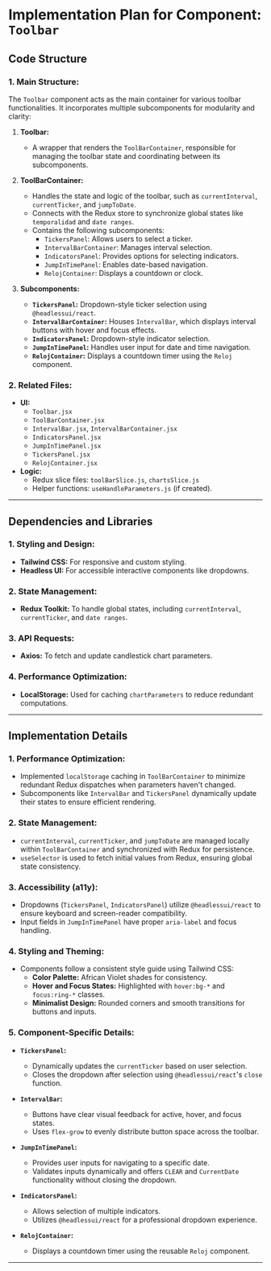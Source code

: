 # **Implementation Plan for Component: `Toolbar`**

## **Code Structure**
### **1. Main Structure:**
The `Toolbar` component acts as the main container for various toolbar functionalities. It incorporates multiple subcomponents for modularity and clarity:

1. **Toolbar:**
   - A wrapper that renders the `ToolBarContainer`, responsible for managing the toolbar state and coordinating between its subcomponents.

2. **ToolBarContainer:**
   - Handles the state and logic of the toolbar, such as `currentInterval`, `currentTicker`, and `jumpToDate`.
   - Connects with the Redux store to synchronize global states like `temporalidad` and `date ranges`.
   - Contains the following subcomponents:
     - `TickersPanel`: Allows users to select a ticker.
     - `IntervalBarContainer`: Manages interval selection.
     - `IndicatorsPanel`: Provides options for selecting indicators.
     - `JumpInTimePanel`: Enables date-based navigation.
     - `RelojContainer`: Displays a countdown or clock.

3. **Subcomponents:**
   - **`TickersPanel`:** Dropdown-style ticker selection using `@headlessui/react`.
   - **`IntervalBarContainer`:** Houses `IntervalBar`, which displays interval buttons with hover and focus effects.
   - **`IndicatorsPanel`:** Dropdown-style indicator selection.
   - **`JumpInTimePanel`:** Handles user input for date and time navigation.
   - **`RelojContainer`:** Displays a countdown timer using the `Reloj` component.

### **2. Related Files:**
   - **UI:**
     - `Toolbar.jsx`
     - `ToolBarContainer.jsx`
     - `IntervalBar.jsx`, `IntervalBarContainer.jsx`
     - `IndicatorsPanel.jsx`
     - `JumpInTimePanel.jsx`
     - `TickersPanel.jsx`
     - `RelojContainer.jsx`
   - **Logic:**
     - Redux slice files: `toolBarSlice.js`, `chartsSlice.js`
     - Helper functions: `useHandleParameters.js` (if created).

---

## **Dependencies and Libraries**
### **1. Styling and Design:**
- **Tailwind CSS:** For responsive and custom styling.
- **Headless UI:** For accessible interactive components like dropdowns.

### **2. State Management:**
- **Redux Toolkit:** To handle global states, including `currentInterval`, `currentTicker`, and `date ranges`.

### **3. API Requests:**
- **Axios:** To fetch and update candlestick chart parameters.

### **4. Performance Optimization:**
- **LocalStorage:** Used for caching `chartParameters` to reduce redundant computations.

---

## **Implementation Details**
### **1. Performance Optimization:**
- Implemented `localStorage` caching in `ToolBarContainer` to minimize redundant Redux dispatches when parameters haven't changed.
- Subcomponents like `IntervalBar` and `TickersPanel` dynamically update their states to ensure efficient rendering.

### **2. State Management:**
- `currentInterval`, `currentTicker`, and `jumpToDate` are managed locally within `ToolBarContainer` and synchronized with Redux for persistence.
- `useSelector` is used to fetch initial values from Redux, ensuring global state consistency.

### **3. Accessibility (a11y):**
- Dropdowns (`TickersPanel`, `IndicatorsPanel`) utilize `@headlessui/react` to ensure keyboard and screen-reader compatibility.
- Input fields in `JumpInTimePanel` have proper `aria-label` and focus handling.

### **4. Styling and Theming:**
- Components follow a consistent style guide using Tailwind CSS:
  - **Color Palette:** African Violet shades for consistency.
  - **Hover and Focus States:** Highlighted with `hover:bg-*` and `focus:ring-*` classes.
  - **Minimalist Design:** Rounded corners and smooth transitions for buttons and inputs.

### **5. Component-Specific Details:**
- **`TickersPanel`:**
  - Dynamically updates the `currentTicker` based on user selection.
  - Closes the dropdown after selection using `@headlessui/react`'s `close` function.

- **`IntervalBar`:**
  - Buttons have clear visual feedback for active, hover, and focus states.
  - Uses `flex-grow` to evenly distribute button space across the toolbar.

- **`JumpInTimePanel`:**
  - Provides user inputs for navigating to a specific date.
  - Validates inputs dynamically and offers `CLEAR` and `CurrentDate` functionality without closing the dropdown.

- **`IndicatorsPanel`:**
  - Allows selection of multiple indicators.
  - Utilizes `@headlessui/react` for a professional dropdown experience.

- **`RelojContainer`:**
  - Displays a countdown timer using the reusable `Reloj` component.

---

